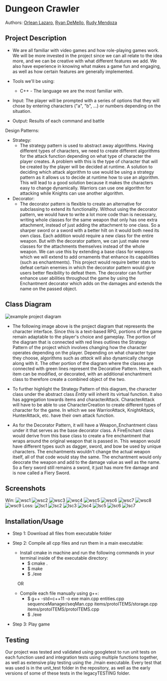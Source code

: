 # Dungeon Crawler
 
  Authors: [Orlean Lazaro](https://github.com/olaza003), [Ryan DeMello](https://github.com/rdemello7300), [Rudy Mendoza](https://github.com/UrbanCoffee)
 

## Project Description
* We are all familiar with video games and how role-playing games work. We will be more invested in the project since we can all relate to the idea more, and we can be   creative with what different features we add. We also have experience in knowing what makes a game fun and engaging, as well as how certain features are generally implemented. 

* Tools we'll be using:
  * C++ - The language we are the most familiar with.
  
* Input: The player will be prompted with a series of options that they will chose by entering characters ("a", "b", ...) or numbers depending on the situation.
* Output: Results of each command and battle
  
Design Patterns: 
* Strategy: 
  * The strategy pattern is used to abstract away algorithms. Having different types of characters, we need to create different algorithms for the attack function depending on what type of character the player creates. A problem with this is the type of character that will be created by the player will be decided at runtime. A solution to deciding which attack algorithm to use would be using a strategy pattern as it allows us to decide at runtime how to use an algorithm. This will lead to a good solution because it makes the characters easy to change dynamically. Warriors can use one algorithm for attacking while Knights can use another algorithm. 
 * Decorator: 
    * The decorator pattern is flexible to create an alternative for subclassing to extend its functionality. Without using the decorator pattern, we would have to write a lot more code than is necessary, writing whole classes for the same weapon that only has one extra attachment, instead of just adding the attachment to one class. So a sharper sword or a sword with a better hilt on it would both need its own class. Each addition would require a new class for the entire weapon. But with the decorator pattern, we can just make new classes for the attachments themselves instead of the whole weapon. We can use this by extending a base class for weapons which we will extend to add ornaments that enhance its capabilities (such as enchantments). This project would require better stats to defeat certain enemies in which the decorator pattern would give users better flexibility to defeat them. The decorator can further enhance user abilities throughout the game by using the Enchantment decorator which adds on the damages and extends the name on the passed object.

## Class Diagram
![example project diagram](https://github.com/cs100/final-project-olaza003-rdeme005-rmend048/blob/master/images/RevisedDiagram.jpg?raw=true)
* The following image above is the project diagram that represents the character interface. Since this is a text-based RPG, portions of the game remain adaptable to the player's choice and gameplay. The portion of the diagram that is connected with red lines outlines the Strategy Pattern of the project which involves changing how the character operates depending on the player. Depending on what character type they choose, algorithms such as *attack* will also dynamically change along with it. The other portion of the diagram where the classes are connected with green lines represent the Decorative Pattern. Here, each item can be modified, or decorated, with an additional enchantment class to therefore create a combined object of the two.
   
* To further highlight the Strategy Pattern of this diagram, the character class under the abstract class *Entity* will inherit its virtual function. It also has aggregation towards items and characterAttack. CharacterAttack will have to be able to use CharacterCreation to create different types of character for the game. In which we see WarriorAttack, KnightAttack, HunterAttack, etc. have their own attack function.
 
* As for the Decorator Pattern, it will have a Weapon_Enchantment class under it that serves as the base decorator class. A FireEnchant class would derive from this base class to create a fire enchantment that wraps around the original weapon that is passed in. This weapon would have different types such as dagger, sword, and bow be used by unique characters. The enchantments wouldn't change the actual weapon itself, all of that code would stay the same. The enchantment would only deocrate the weapon and add to the damage value as well as the name. So a fiery sword still remains a sword, it just has more fire damage and is now called a Fiery Sword. 
 
 ## Screenshots
Win:
![wsc1](https://github.com/cs100/final-project-olaza003-rdeme005-rmend048/blob/master/images/Project%20Screenshots/Screen%20Shot%202021-03-09%20at%202.41.52%20PM.png)
![wsc2](https://github.com/cs100/final-project-olaza003-rdeme005-rmend048/blob/master/images/Project%20Screenshots/Screen%20Shot%202021-03-09%20at%202.42.10%20PM.png)
![wsc3](https://github.com/cs100/final-project-olaza003-rdeme005-rmend048/blob/master/images/Project%20Screenshots/Screen%20Shot%202021-03-09%20at%202.42.23%20PM.png)
![wsc4](https://github.com/cs100/final-project-olaza003-rdeme005-rmend048/blob/master/images/Project%20Screenshots/Screen%20Shot%202021-03-09%20at%202.42.36%20PM.png)
![wsc5](https://github.com/cs100/final-project-olaza003-rdeme005-rmend048/blob/master/images/Project%20Screenshots/Screen%20Shot%202021-03-09%20at%202.42.48%20PM.png)
![wsc6](https://github.com/cs100/final-project-olaza003-rdeme005-rmend048/blob/master/images/Project%20Screenshots/Screen%20Shot%202021-03-09%20at%202.42.55%20PM.png)
![wsc7](https://github.com/cs100/final-project-olaza003-rdeme005-rmend048/blob/master/images/Project%20Screenshots/Screen%20Shot%202021-03-09%20at%202.43.07%20PM.png)
![wsc8](https://github.com/cs100/final-project-olaza003-rdeme005-rmend048/blob/master/images/Project%20Screenshots/Screen%20Shot%202021-03-09%20at%202.43.17%20PM.png)
![wsc9](https://github.com/cs100/final-project-olaza003-rdeme005-rmend048/blob/master/images/Project%20Screenshots/Screen%20Shot%202021-03-09%20at%202.43.30%20PM.png)
Loss:
![lsc1](https://github.com/cs100/final-project-olaza003-rdeme005-rmend048/blob/master/images/Project%20Screenshots/Screen%20Shot%202021-03-09%20at%202.45.29%20PM.png)
![lsc2](https://github.com/cs100/final-project-olaza003-rdeme005-rmend048/blob/master/images/Project%20Screenshots/Screen%20Shot%202021-03-09%20at%202.45.37%20PM.png)
![lsc3](https://github.com/cs100/final-project-olaza003-rdeme005-rmend048/blob/master/images/Project%20Screenshots/Screen%20Shot%202021-03-09%20at%202.45.45%20PM.png)
![lsc4](https://github.com/cs100/final-project-olaza003-rdeme005-rmend048/blob/master/images/Project%20Screenshots/Screen%20Shot%202021-03-09%20at%202.45.54%20PM.png)
![lsc5](https://github.com/cs100/final-project-olaza003-rdeme005-rmend048/blob/master/images/Project%20Screenshots/Screen%20Shot%202021-03-09%20at%202.46.04%20PM.png)
![lsc6](https://github.com/cs100/final-project-olaza003-rdeme005-rmend048/blob/master/images/Project%20Screenshots/Screen%20Shot%202021-03-09%20at%202.46.14%20PM.png)
![lsc7](https://github.com/cs100/final-project-olaza003-rdeme005-rmend048/blob/master/images/Project%20Screenshots/Screen%20Shot%202021-03-09%20at%202.46.21%20PM.png)

 ## Installation/Usage
* Step 1: Download all files from executable folder
* Step 2: Compile all cpp files and run them in a main executable:
    * Install cmake in machine and run the following commands in your terminal inside of the executable directory:
        * $ cmake . 
        * $ make
        * $ ./exe
        
    &nbsp;&nbsp;&nbsp;&nbsp;OR

    * Compile each file manually using g++:
        * $ g++ -std=c++11 -o exe main.cpp entities.cpp sequenceManager/seqMan.cpp items/protoITEMS/storage.cpp items/protoITEMS/protoITEMS.cpp
        * $ ./exe

* Step 3: Play game

 ## Testing
Our project was tested and validated using googletest to run unit tests on each function used and integration tests using multiple functions together, as well as extensive play testing using the ./main executable. Every test that was used is in the unit_test folder in the repository, as well as the early versions of some of these tests in the legacyTESTING folder. 
 
